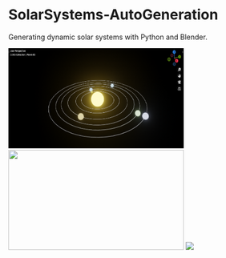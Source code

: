 # SolarSystems-AutoGeneration
Generating dynamic solar systems with  Python and Blender.

<img src="https://github.com/Ladydiana/SolarSystems-AutoGeneration/blob/main/Screenshots/Screenshot1.PNG" width="350" height="200" /> <img src="https://github.com/Ladydiana/SolarSystems-AutoGeneration/blob/main/Screenshots/0001-0360.gif" width="350" height="200" />
<img src="https://github.com/Ladydiana/SolarSystems-AutoGeneration/blob/main/Screenshots/with-particles-and-background.gif" />
